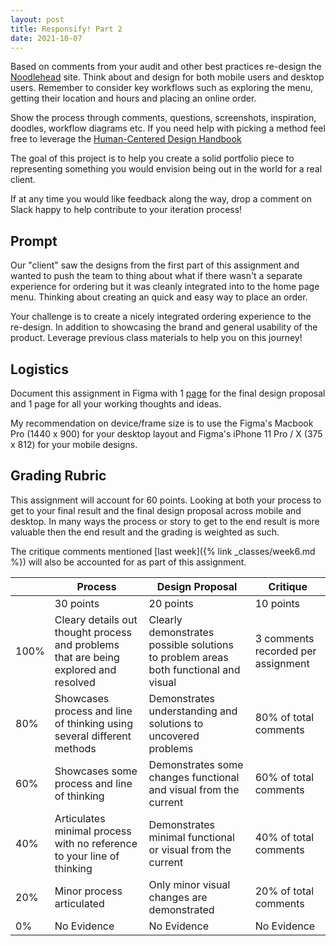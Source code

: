```yaml
---
layout: post
title: Responsify! Part 2
date: 2021-10-07
---
```


Based on comments from your audit and other best practices re-design the [Noodlehead](http://noodleheadpgh.com) site. Think about and design for both mobile users and desktop users. Remember to consider key workflows such as exploring the menu, getting their location and hours and placing an online order.

Show the process through comments, questions, screenshots, inspiration, doodles, workflow diagrams etc. If you need help with picking a method feel free to leverage the [Human-Centered Design Handbook](https://www.designkit.org/methods)

The goal of this project is to help you create a solid portfolio piece to representing something you would envision being out in the world for a real client.

If at any time you would like feedback along the way, drop a comment on Slack happy to help contribute to your iteration process!

## Prompt

Our "client" saw the designs from the first part of this assignment and wanted to push the team to thing about what if there wasn't a separate experience for ordering but it was cleanly integrated into to the home page menu. Thinking about creating an quick and easy way to place an order.

Your challenge is to create a nicely integrated ordering experience to the re-design. In addition to showcasing the brand and general usability of the product. Leverage previous class materials to help you on this journey!

## Logistics

Document this assignment in Figma with 1 [page](https://help.figma.com/hc/en-us/articles/360038511293-Create-and-manage-pages) for the final design proposal and 1 page for all your working thoughts and ideas.

My recommendation on device/frame size is to use the Figma's Macbook Pro (1440 x 900) for your desktop layout and Figma's iPhone 11 Pro / X (375 x 812) for your mobile designs.

## Grading Rubric

This assignment will account for 60 points. Looking at both your process to get to your final result and the final design proposal across mobile and desktop. In many ways the process or story to get to the end result is more valuable then the end result and the grading is weighted as such.

The critique comments mentioned [last week]({% link _classes/week6.md %}) will also be accounted for as part of this assignment.


| | Process | Design Proposal | Critique |
| --- | ----------- | ---- | ----- |
| | 30 points | 20 points | 10 points |
| 100% | Cleary details out thought process and problems that are being explored and resolved | Clearly demonstrates possible solutions to problem areas both functional and visual  | 3 comments recorded per assignment |
| 80% | Showcases process and line of thinking using several different methods | Demonstrates understanding and solutions to uncovered problems | 80% of total comments |
| 60% | Showcases some process and line of thinking | Demonstrates some changes functional and visual from the current | 60% of total comments |
| 40% | Articulates minimal process with no reference to your line of thinking | Demonstrates minimal functional or visual from the current | 40% of total comments |
| 20% | Minor process articulated | Only minor visual changes are demonstrated | 20% of total comments |
| 0% | No Evidence | No Evidence | No Evidence |